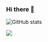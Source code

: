 ### Hi there 👋


![GitHub stats](https://github-readme-stats.vercel.app/api?username=lkx000)



![](https://raw.githubusercontent.com/lkx000/lkx000/main/assets/github-contribution-grid-snake.svg)


